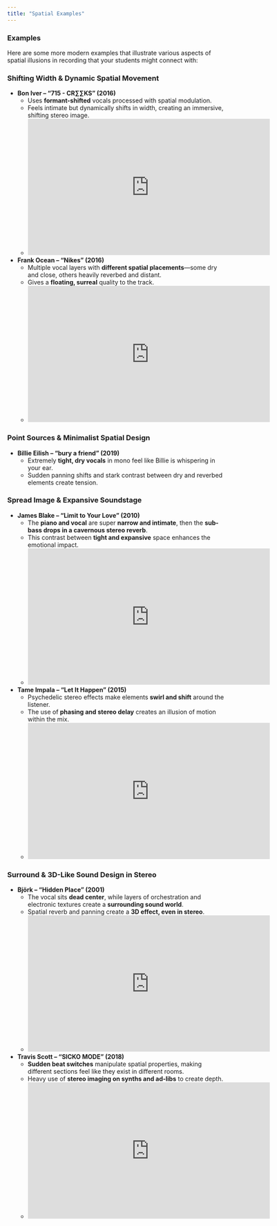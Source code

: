 ```yaml
---
title: "Spatial Examples"
---
```


### Examples

Here are some more modern examples that illustrate various aspects of spatial illusions in recording that your students might connect with:

### **Shifting Width & Dynamic Spatial Movement**
- **Bon Iver – “715 - CR∑∑KS” (2016)**  
  - Uses **formant-shifted** vocals processed with spatial modulation.
  - Feels intimate but dynamically shifts in width, creating an immersive, shifting stereo image.
  - <iframe width="560" height="315" src="https://www.youtube.com/embed/P_Fx1yq3A8M?si=ImCt_Yd0nOzj0lXo" title="YouTube video player" frameborder="0" allow="accelerometer; autoplay; clipboard-write; encrypted-media; gyroscope; picture-in-picture; web-share" referrerpolicy="strict-origin-when-cross-origin" allowfullscreen></iframe>
- **Frank Ocean – “Nikes” (2016)**  
  - Multiple vocal layers with **different spatial placements**—some dry and close, others heavily reverbed and distant.
  - Gives a **floating, surreal** quality to the track.
  - <iframe width="560" height="315" src="https://www.youtube.com/embed/diIFhc_Kzng?si=m9mRHOuZWZJow1NB" title="YouTube video player" frameborder="0" allow="accelerometer; autoplay; clipboard-write; encrypted-media; gyroscope; picture-in-picture; web-share" referrerpolicy="strict-origin-when-cross-origin" allowfullscreen></iframe>

### **Point Sources & Minimalist Spatial Design**
- **Billie Eilish – “bury a friend” (2019)**  
  - Extremely **tight, dry vocals** in mono feel like Billie is whispering in your ear.
  - Sudden panning shifts and stark contrast between dry and reverbed elements create tension.

### **Spread Image & Expansive Soundstage**
- **James Blake – “Limit to Your Love” (2010)**  
  - The **piano and vocal** are super **narrow and intimate**, then the **sub-bass drops in a cavernous stereo reverb**.
  - This contrast between **tight and expansive** space enhances the emotional impact.
  - <iframe width="560" height="315" src="https://www.youtube.com/embed/oOT2-OTebx0?si=eRvtiYmDcOabzWLP" title="YouTube video player" frameborder="0" allow="accelerometer; autoplay; clipboard-write; encrypted-media; gyroscope; picture-in-picture; web-share" referrerpolicy="strict-origin-when-cross-origin" allowfullscreen></iframe>
- **Tame Impala – “Let It Happen” (2015)**  
  - Psychedelic stereo effects make elements **swirl and shift** around the listener.
  - The use of **phasing and stereo delay** creates an illusion of motion within the mix.
  - <iframe width="560" height="315" src="https://www.youtube.com/embed/-ed6UeDp1ek?si=EtWDgMCEu6qqksZU" title="YouTube video player" frameborder="0" allow="accelerometer; autoplay; clipboard-write; encrypted-media; gyroscope; picture-in-picture; web-share" referrerpolicy="strict-origin-when-cross-origin" allowfullscreen></iframe>

### **Surround & 3D-Like Sound Design in Stereo**
- **Björk – “Hidden Place” (2001)**  
  - The vocal sits **dead center**, while layers of orchestration and electronic textures create a **surrounding sound world**.
  - Spatial reverb and panning create a **3D effect, even in stereo**.
  - <iframe width="560" height="315" src="https://www.youtube.com/embed/OnjWKA0JsJo?si=_Xkz-y0c-_r3CAHi" title="YouTube video player" frameborder="0" allow="accelerometer; autoplay; clipboard-write; encrypted-media; gyroscope; picture-in-picture; web-share" referrerpolicy="strict-origin-when-cross-origin" allowfullscreen></iframe>
- **Travis Scott – “SICKO MODE” (2018)**  
  - **Sudden beat switches** manipulate spatial properties, making different sections feel like they exist in different rooms.
  - Heavy use of **stereo imaging on synths and ad-libs** to create depth.
  - <iframe width="560" height="315" src="https://www.youtube.com/embed/d-JBBNg8YKs?si=gPgwlkn3CzHOVo9w" title="YouTube video player" frameborder="0" allow="accelerometer; autoplay; clipboard-write; encrypted-media; gyroscope; picture-in-picture; web-share" referrerpolicy="strict-origin-when-cross-origin" allowfullscreen></iframe>
